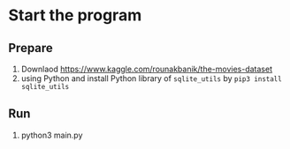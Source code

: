 # Start the program

## Prepare

1. Downlaod https://www.kaggle.com/rounakbanik/the-movies-dataset
1. using Python and install Python library of `sqlite_utils` by `pip3 install sqlite_utils`

## Run
1. python3 main.py

